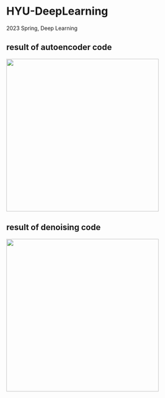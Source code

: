 # HYU-DeepLearning
2023 Spring, Deep Learning

## result of autoencoder code
<img src="https://user-images.githubusercontent.com/77712822/234773989-5fbe12c4-4248-450e-9a87-5a08f60e8c11.png" width=400 height=400/>   

## result of denoising code
<img src="https://user-images.githubusercontent.com/77712822/234776543-1e472d19-2a9b-4fd8-8863-7a595ecfc51e.png" width=400 height=400/>
